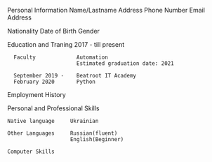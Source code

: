 Personal Information
Name/Lastname
Address
Phone Number
Email Address

Nationality
Date of Birth
Gender

Education and Traning
      2017 - till present 
      
      Faculty             Automation
                          Estimated graduation date: 2021
                          
      September 2019 -    Beatroot IT Academy 
      February 2020       Python
      
      
Employment History




Personal and
Professional Skills

    Native language     Ukrainian
    
    Other Languages     Russian(fluent)
                        English(Beginner)
    
    Computer Skills     
                        
